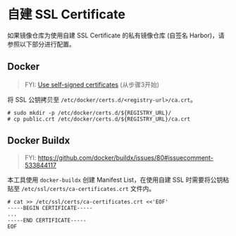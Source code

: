 # 自建 SSL Certificate

如果镜像仓库为使用自建 SSL Certificate 的私有镜像仓库 (自签名 Harbor)，请参照以下部分进行配置。

## Docker

> FYI: [Use self-signed certificates](https://docs.docker.com/registry/insecure/#use-self-signed-certificates) (从步骤3开始)

将 SSL 公钥拷贝至 `/etc/docker/certs.d/<registry-url>/ca.crt`。

```console
# sudo mkdir -p /etc/docker/certs.d/${REGISTRY_URL}/
# cp public.crt /etc/docker/certs.d/${REGISTRY_URL}/ca.crt
```

## Docker Buildx

> FYI: <https://github.com/docker/buildx/issues/80#issuecomment-533844117>

本工具使用 `docker-buildx` 创建 Manifest List，在使用自建 SSL 时需要将公钥粘贴至
`/etc/ssl/certs/ca-certificates.crt` 文件内。

```console
# cat >> /etc/ssl/certs/ca-certificates.crt <<'EOF'
-----BEGIN CERTIFICATE-----
...
-----END CERTIFICATE-----
EOF
```
